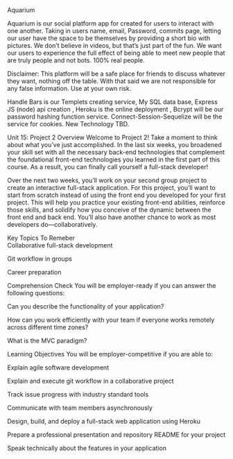 Aquarium


Aquarium is our  social platform app for created for users to interact with one another.  Taking in users name, email, Password, commits page, letting our user have the space to be themselves by providing a short bio with pictures. We don’t believe in videos, but that’s just part of the fun. We want our users to experience the full effect of being able to meet new people that are truly people and not bots. 100% real people.

Disclaimer: 
This platform will be a safe place for friends to discuss whatever they want, nothing off the table. With that said we are not responsible for any false information. Use at your own risk.   


Handle Bars is our Templets creating service, My SQL data base,  Express JS (node) api creation , Heroku is the online deployment , Bcrypt will be our password hashing function service.  Connect-Session-Sequelize will be the service for cookies. New Technology TBD. 


Unit 15: Project 2
Overview
Welcome to Project 2! Take a moment to think about what you’ve just accomplished. In the last six weeks, you broadened your skill set with all the necessary back-end technologies that complement the foundational front-end technologies you learned in the first part of this course. As a result, you can finally call yourself a full-stack developer!

Over the next two weeks, you’ll work on your second group project to create an interactive full-stack application. For this project, you’ll want to start from scratch instead of using the front end you developed for your first project. This will help you practice your existing front-end abilities, reinforce those skills, and solidify how you conceive of the dynamic between the front end and back end. You’ll also have another chance to work as most developers do—collaboratively.



Key Topics To Remeber  
Collaborative full-stack development

Git workflow in groups

Career preparation

Comprehension Check
You will be employer-ready if you can answer the following questions:

Can you describe the functionality of your application?

How can you work efficiently with your team if everyone works remotely across different time zones?

What is the MVC paradigm?

Learning Objectives
You will be employer-competitive if you are able to:

Explain agile software development

Explain and execute git workflow in a collaborative project

Track issue progress with industry standard tools

Communicate with team members asynchronously

Design, build, and deploy a full-stack web application using Heroku

Prepare a professional presentation and repository README for your project

Speak technically about the features in your application
